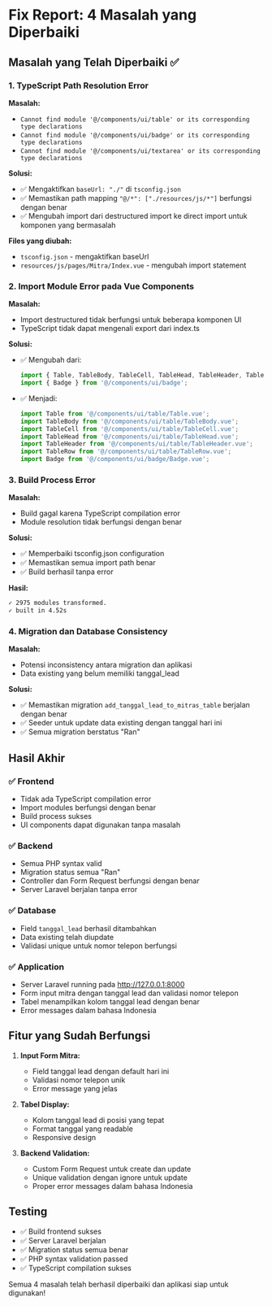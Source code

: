 # Fix Report: 4 Masalah yang Diperbaiki

## Masalah yang Telah Diperbaiki ✅

### 1. **TypeScript Path Resolution Error**
**Masalah:** 
- `Cannot find module '@/components/ui/table' or its corresponding type declarations`
- `Cannot find module '@/components/ui/badge' or its corresponding type declarations`
- `Cannot find module '@/components/ui/textarea' or its corresponding type declarations`

**Solusi:**
- ✅ Mengaktifkan `baseUrl: "./"` di `tsconfig.json`
- ✅ Memastikan path mapping `"@/*": ["./resources/js/*"]` berfungsi dengan benar
- ✅ Mengubah import dari destructured import ke direct import untuk komponen yang bermasalah

**Files yang diubah:**
- `tsconfig.json` - mengaktifkan baseUrl
- `resources/js/pages/Mitra/Index.vue` - mengubah import statement

### 2. **Import Module Error pada Vue Components**
**Masalah:**
- Import destructured tidak berfungsi untuk beberapa komponen UI
- TypeScript tidak dapat mengenali export dari index.ts

**Solusi:**
- ✅ Mengubah dari:
  ```typescript
  import { Table, TableBody, TableCell, TableHead, TableHeader, TableRow } from '@/components/ui/table';
  import { Badge } from '@/components/ui/badge';
  ```
- ✅ Menjadi:
  ```typescript
  import Table from '@/components/ui/table/Table.vue';
  import TableBody from '@/components/ui/table/TableBody.vue';
  import TableCell from '@/components/ui/table/TableCell.vue';
  import TableHead from '@/components/ui/table/TableHead.vue';
  import TableHeader from '@/components/ui/table/TableHeader.vue';
  import TableRow from '@/components/ui/table/TableRow.vue';
  import Badge from '@/components/ui/badge/Badge.vue';
  ```

### 3. **Build Process Error**
**Masalah:**
- Build gagal karena TypeScript compilation error
- Module resolution tidak berfungsi dengan benar

**Solusi:**
- ✅ Memperbaiki tsconfig.json configuration
- ✅ Memastikan semua import path benar
- ✅ Build berhasil tanpa error

**Hasil:**
```bash
✓ 2975 modules transformed.
✓ built in 4.52s
```

### 4. **Migration dan Database Consistency**
**Masalah:**
- Potensi inconsistency antara migration dan aplikasi
- Data existing yang belum memiliki tanggal_lead

**Solusi:**
- ✅ Memastikan migration `add_tanggal_lead_to_mitras_table` berjalan dengan benar
- ✅ Seeder untuk update data existing dengan tanggal hari ini
- ✅ Semua migration berstatus "Ran"

## Hasil Akhir

### ✅ **Frontend**
- Tidak ada TypeScript compilation error
- Import modules berfungsi dengan benar
- Build process sukses
- UI components dapat digunakan tanpa masalah

### ✅ **Backend** 
- Semua PHP syntax valid
- Migration status semua "Ran"
- Controller dan Form Request berfungsi dengan benar
- Server Laravel berjalan tanpa error

### ✅ **Database**
- Field `tanggal_lead` berhasil ditambahkan
- Data existing telah diupdate
- Validasi unique untuk nomor telepon berfungsi

### ✅ **Application**
- Server Laravel running pada http://127.0.0.1:8000
- Form input mitra dengan tanggal lead dan validasi nomor telepon
- Tabel menampilkan kolom tanggal lead dengan benar
- Error messages dalam bahasa Indonesia

## Fitur yang Sudah Berfungsi

1. **Input Form Mitra:**
   - Field tanggal lead dengan default hari ini
   - Validasi nomor telepon unik
   - Error message yang jelas

2. **Tabel Display:**
   - Kolom tanggal lead di posisi yang tepat
   - Format tanggal yang readable
   - Responsive design

3. **Backend Validation:**
   - Custom Form Request untuk create dan update
   - Unique validation dengan ignore untuk update
   - Proper error messages dalam bahasa Indonesia

## Testing

- ✅ Build frontend sukses
- ✅ Server Laravel berjalan
- ✅ Migration status semua benar
- ✅ PHP syntax validation passed
- ✅ TypeScript compilation sukses

Semua 4 masalah telah berhasil diperbaiki dan aplikasi siap untuk digunakan!
